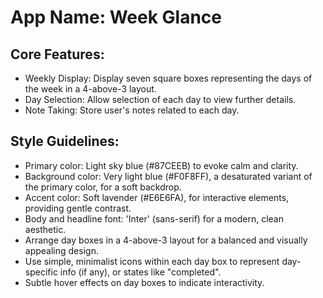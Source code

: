 # **App Name**: Week Glance

## Core Features:

- Weekly Display: Display seven square boxes representing the days of the week in a 4-above-3 layout.
- Day Selection: Allow selection of each day to view further details.
- Note Taking: Store user's notes related to each day.

## Style Guidelines:

- Primary color: Light sky blue (#87CEEB) to evoke calm and clarity.
- Background color: Very light blue (#F0F8FF), a desaturated variant of the primary color, for a soft backdrop.
- Accent color: Soft lavender (#E6E6FA), for interactive elements, providing gentle contrast.
- Body and headline font: 'Inter' (sans-serif) for a modern, clean aesthetic.
- Arrange day boxes in a 4-above-3 layout for a balanced and visually appealing design.
- Use simple, minimalist icons within each day box to represent day-specific info (if any), or states like "completed".
- Subtle hover effects on day boxes to indicate interactivity.